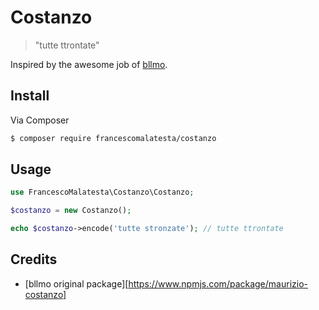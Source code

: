 # Costanzo

> "tutte ttrontate"

Inspired by the awesome job of [bllmo](https://www.npmjs.com/package/maurizio-costanzo).

## Install

Via Composer

``` bash
$ composer require francescomalatesta/costanzo
```

## Usage

``` php
use FrancescoMalatesta\Costanzo\Costanzo;

$costanzo = new Costanzo();

echo $costanzo->encode('tutte stronzate'); // tutte ttrontate
```

## Credits

- [bllmo original package][https://www.npmjs.com/package/maurizio-costanzo]
